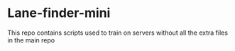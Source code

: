 # Lane-finder-mini
This repo contains scripts used to train on servers without all the extra files in the main repo
